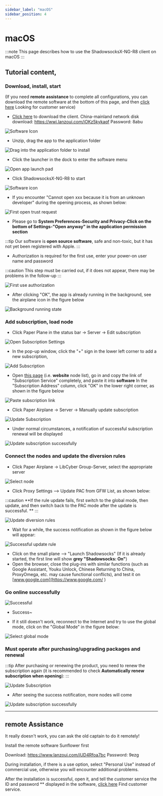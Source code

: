 ```yaml
---
sidebar_label: "macOS"
sidebar_position: 4
---
```

# macOS

:::note
This page describes how to use the ShadowsocksX-NG-R8 client on macOS
:::

## Tutorial content,

### Download, install, start

(If you need **remote assistance** to complete all configurations, you can download the remote software at the bottom of this page, and then [click here](https://go.crisp.chat/chat/embed/?website_id=9bf1c6d9-b23b-4b0c-95aa-fbeac29d2be6) Looking for customer service)

- [Click here](https://panel.libcyber.xyz/clients/ShadowsocksX-NG-R8-1.4.4.dmg) to download the client. China-mainland network disk download: https://wwi.lanzoui.com/iOKz5kykaqf Password: 8abu

![Software Icon][dmg-icon]

- Unzip, drag the app to the application folder

![Drag into the application folder to install][install]

- Click the launcher in the dock to enter the software menu

![Open app launch pad][launchpad]

- Click ShadowsocksX-NG-R8 to start

![Software icon][app-icon]

- If you encounter "Cannot open xxx because it is from an unknown developer" during the opening process, as shown below:

![First open trust request][trust]

- Please go to **System Preferences-Security and Privacy-Click on the bottom of Settings-"Open anyway" in the application permission section**

:::tip
Our software is **open source software**, safe and non-toxic, but it has not yet been registered with Apple.
:::

- Authorization is required for the first use, enter your power-on user name and password

:::caution
This step must be carried out, if it does not appear, there may be problems in the follow-up
:::

![First use authorization][authorize]

- After clicking "OK", the app is already running in the background, see the airplane icon in the figure below

![Background running state][running]

### Add subscription, load node

- Click Paper Plane in the status bar -> Server -> Edit subscription

![Open Subscription Settings][sub-setting]

- In the pop-up window, click the "+" sign in the lower left corner to add a new subscription,

![Add Subscription][add-sub]

- Open [this page](https://panel.libcyber.xyz/nodeList) (i.e. **website** node list), go in and copy the link of "Subscription Service" completely, and paste it into **software** In the "Subscription Address" column, click "OK" in the lower right corner, as shown in the figure below

![Paste subscription link][paste-link]

- Click Paper Airplane -> Server -> Manually update subscription


![Update Subscription][update-node]


- Under normal circumstances, a notification of successful subscription renewal will be displayed

![Update subscription successfully][update-node-success]


### Connect the nodes and update the diversion rules

- Click Paper Airplane -> LibCyber ​​Group-Server, select the appropriate server

![Select node][select-node]


- Click Proxy Settings --> Update PAC from GFW List, as shown below:

:::caution
**If the rule update fails, first switch to the global mode, then update, and then switch back to the PAC mode after the update is successful. **
:::

![Update diversion rules][update-pac]

- Wait for a while, the success notification as shown in the figure below will appear:

![Successful update rule][update-pac-success]


- Click on the small plane --> "Launch Shadowsocks" (If it is already started, the first line will show **grey "Shadowsocks: On"**)
- Open the browser, close the plug-ins with similar functions (such as Google Assistant, Youku Unlock, Chinese Returning to China, ProxyOmega, etc. may cause functional conflicts), and test it on [www.google.com](https://www.google.com/ )


### Go online successfully

![Successful][success]

- Success~

- If it still doesn't work, reconnect to the Internet and try to use the global mode, click on the "Global Mode" in the figure below:

![Select global mode][all-proxy]


### Must operate after purchasing/upgrading packages and renewal

:::tip
After purchasing or renewing the product, you need to renew the subscription again (it is recommended to check **Automatically renew subscription when opening**):
:::

![Update Subscription][update-node]

- After seeing the success notification, more nodes will come

![Update subscription successfully][update-node-success]



---

## remote Assistance

It really doesn't work, you can ask the old captain to do it remotely!

Install the remote software Sunflower first

Download: https://www.lanzoui.com/iUD4Rfoa7bc Password: 9ezg

During installation, if there is a use option, select "Personal Use" instead of commercial use, otherwise you will encounter additional problems.

After the installation is successful, open it, and tell the customer service the ID and password ** displayed in the software, [click here](https://go.crisp.chat/chat/embed/?website_id=9bf1c6d9-b23b-4b0c-95aa-fbeac29d2be6) Find customer service.


[dmg-icon]: https://cdn.jsdelivr.net/gh/LibCyber/docs-cdn@v1.1.1/assets/shadow-macos/dmg-icon.jpg "installation package"
[install]: https://cdn.jsdelivr.net/gh/LibCyber/docs-cdn@v1.1.1/assets/shadow-macos/install.jpg "Drag into the application folder to install"
[launchpad]: https://cdn.jsdelivr.net/gh/LibCyber/docs-cdn@v1.1.1/assets/shadow-macos/launchpad.jpg "Open the app launch pad"
[app-icon]: https://cdn.jsdelivr.net/gh/LibCyber/docs-cdn@v1.1.1/assets/shadow-macos/app-icon.jpg "software icon"
[trust]: https://cdn.jsdelivr.net/gh/LibCyber/docs-cdn@v1.1.1/assets/shadow-macos/trust.jpg "First Open Trust Request"
[authorize]: https://cdn.jsdelivr.net/gh/LibCyber/docs-cdn@v1.1.1/assets/shadow-macos/authorize.jpg "Authorization for the first use"
[running]: https://cdn.jsdelivr.net/gh/LibCyber/docs-cdn@v1.1.1/assets/shadow-macos/running.jpg "Background running status"
[sub-setting]: https://cdn.jsdelivr.net/gh/LibCyber/docs-cdn@v1.1.1/assets/shadow-macos/sub-setting.jpg "Open subscription settings"
[add-sub]: https://cdn.jsdelivr.net/gh/LibCyber/docs-cdn@v1.1.1/assets/shadow-macos/add-sub.jpg "Add Subscription"
[paste-link]: https://cdn.jsdelivr.net/gh/LibCyber/docs-cdn@v1.1.1/assets/shadow-macos/paste-link.jpg "Paste Subscription Link"
[update-node]: https://cdn.jsdelivr.net/gh/LibCyber/docs-cdn@v1.1.1/assets/shadow-macos/update-node.jpg "Update Subscription"
[update-node-success]: https://cdn.jsdelivr.net/gh/LibCyber/docs-cdn@v1.1.1/assets/shadow-macos/update-node-success.jpg "Successfully updated subscription"
[select-node]: https://cdn.jsdelivr.net/gh/LibCyber/docs-cdn@v1.1.1/assets/shadow-macos/select-node.jpg "Select Node"
[update-pac]: https://cdn.jsdelivr.net/gh/LibCyber/docs-cdn@v1.1.1/assets/shadow-macos/update-pac.jpg "Update Diversion Rules"
[update-pac-success]: https://cdn.jsdelivr.net/gh/LibCyber/docs-cdn@v1.1.1/assets/shadow-macos/update-pac-success.jpg "Successful update rule"
[all-proxy]: https://cdn.jsdelivr.net/gh/LibCyber/docs-cdn@v1.1.1/assets/shadow-macos/all-proxy.jpg "Select global mode"
[success]: https://cdn.jsdelivr.net/gh/LibCyber/docs-cdn@v1.1.1/assets/shadow-macos/success.jpg "You're done"